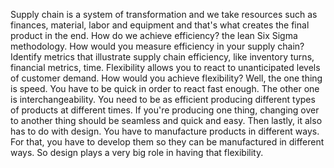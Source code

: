Supply chain is a system of transformation and we take resources such as finances, material, labor and equipment and that's what creates the final product in the end.
How do we achieve efficiency? the lean Six Sigma methodology. How would you measure efficiency in your supply chain? Identify metrics that illustrate supply chain efficiency, like inventory turns, financial metrics, time.
Flexibility allows you to react to unanticipated levels of customer demand. How would you achieve flexibility? Well, the one thing is speed. You have to be quick in order to react fast enough. The other one is interchangeability. You need to be as efficient producing different types of products at different times. If you're producing one thing, changing over to another thing should be seamless and quick and easy. Then lastly, it also has to do with design. You have to manufacture products in different ways. For that, you have to develop them so they can be manufactured in different ways. So design plays a very big role in having that flexibility.

